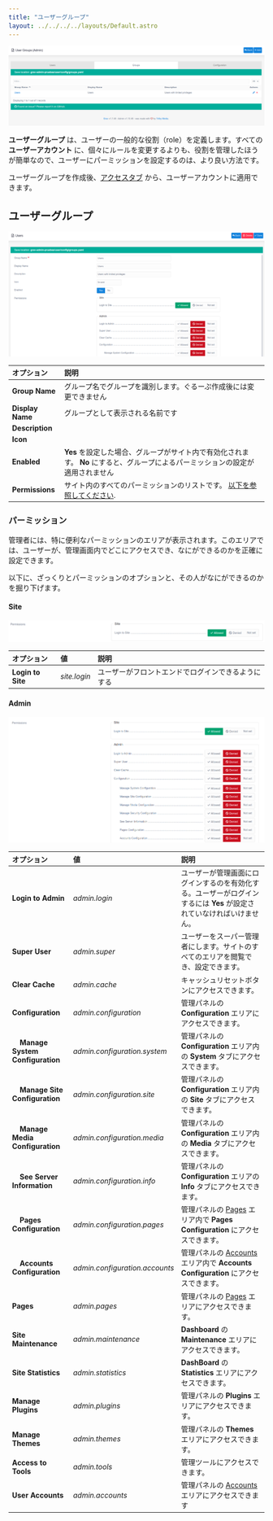 ```yaml
---
title: "ユーザーグループ"
layout: ../../../../layouts/Default.astro
---
```


![Group Listing](accounts-groups1.png)

**ユーザーグループ** は、ユーザーの一般的な役割（role）を定義します。すべての **ユーザーアカウント** に、個々にルールを変更するよりも、役割を管理したほうが簡単なので、ユーザーにパーミッションを設定するのは、より良い方法です。

 ユーザーグループを作成後、[アクセスタブ](../01.users/#access-tab) から、ユーザーアカウントに適用できます。

<h2 id="user-group">ユーザーグループ</h2>

![Edit Group](accounts-groups2.png)

| オプション | 説明 |
| :-----    | :----- |
| **Group Name** | グループ名でグループを識別します。ぐるーぷ作成後には変更できません |
| **Display Name** | グループとして表示される名前です |
| **Description** |  |
| **Icon** |  |
| **Enabled** | **Yes** を設定した場合、グループがサイト内で有効化されます。 **No** にすると、グループによるパーミッションの設定が適用されません |
| **Permissions** | サイト内のすべてのパーミッションのリストです。 [以下を参照してください](#permissions). |

<h3 id="permissions">パーミッション</h3>

管理者には、特に便利なパーミッションのエリアが表示されます。このエリアでは、ユーザーが、管理画面内でどこにアクセスでき、なにができるのかを正確に設定できます。

以下に、ざっくりとパーミッションのオプションと、その人がなにができるのかを掘り下げます。

#### Site

![Site Permissions](accounts-groups3.png)


| オプション | 値 | 説明 |
| :----- | :----- | :-----  |
| **Login to Site**  | *site.login*  | ユーザーがフロントエンドでログインできるようにする |


#### Admin

![Admin Permissions](accounts-groups3b.png)


| オプション | 値 | 説明 |
| :----- | :----- | :-----  |
| **Login to Admin**  | *admin.login*  | ユーザーが管理画面にログインするのを有効化する。ユーザーがログインするには **Yes** が設定されていなければいけません。 |
| **Super User** | *admin.super* | ユーザーをスーパー管理者にします。サイトのすべてのエリアを閲覧でき、設定できます。 |
| **Clear Cache**  | *admin.cache* | キャッシュリセットボタンにアクセスできます。 |
| **Configuration** | *admin.configuration* | 管理パネルの **Configuration** エリアにアクセスできます。 |
| &nbsp; &nbsp; **Manage System Configuration** | *admin.configuration.system* | 管理パネルの **Configuration** エリア内の **System** タブにアクセスできます。 |
| &nbsp; &nbsp; **Manage Site Configuration**  | *admin.configuration.site*    | 管理パネルの **Configuration** エリア内の **Site** タブにアクセスできます。 |
| &nbsp; &nbsp; **Manage Media Configuration** | *admin.configuration.media*   | 管理パネルの **Configuration** エリア内の **Media** タブにアクセスできます。 |
| &nbsp; &nbsp; **See Server Information** | *admin.configuration.info* | 管理パネルの **Configuration** エリアの **Info** タブにアクセスできます。 |
| &nbsp; &nbsp; **Pages Configuration** | *admin.configuration.pages*   | 管理パネルの  [Pages](../../03.page/05.configuration/) エリア内で **Pages Configuration** にアクセスできます。 |
| &nbsp; &nbsp; **Accounts Configuration** | *admin.configuration.accounts*   | 管理パネルの  [Accounts](../03.configuration/) エリア内で **Accounts Configuration** にアクセスできます。 |
| **Pages**                             | *admin.pages*                 | 管理パネルの  [Pages](../../03.page/) エリアにアクセスできます。 |
| **Site Maintenance**                  | *admin.maintenance*           | **Dashboard** の **Maintenance** エリアにアクセスできます。 |
| **Site Statistics**                   | *admin.statistics*            | **DashBoard** の **Statistics** エリアにアクセスできます。 |
| **Manage Plugins**                    | *admin.plugins*               | 管理パネルの **Plugins** エリアにアクセスできます。 |
| **Manage Themes**                     | *admin.themes*                | 管理パネルの **Themes** エリアにアクセスできます。 |
| **Access to Tools**                   | *admin.tools*                 | 管理ツールにアクセスできます。 |
| **User Accounts**                     | *admin.accounts*              | 管理パネルの  [Accounts](../) エリアにアクセスできます |


